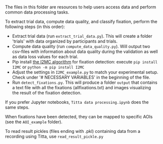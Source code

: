 The files in this folder are resources to help users access data and perform common data processing tasks.

To extract trial data, compute data quality, and classify fixation, perform the following steps (in this order):
* Extract trial data (run `extract_trial_data.py`). This will create a folder 'trials' with data organized by participants and trials.
* Compute data quality (run `compute_data_quality.py`). Will output two csv-files with information about data quality during the validation as well as data loss values for each trial.
* Pip install [the I2MC algorithm](https://github.com/dcnieho/I2MC_Python) for fixation detection: execute `pip install I2MC` or `python -m pip install I2MC`
* Adjust the settings in `I2MC_example.py` to match your experimental setup. Check under '# NECESSARY VARIABLES' in the beginning of the file. 
* Run `detect_fixations.py`. This will produce a folder `output` that contains a text file with all the fixations (allfixations.txt) and images visualizing the result of the fixation detection.

If you prefer Jupyter notebooks, `Titta data processing.ipynb` does the same steps.

When fixations have been detected, they can be mapped to specific AOIs (see the `AOI_example` folder).


To read result pickles (files ending with .pkl) containing data from a recording using Titta, use `read_result_pickle.py`


